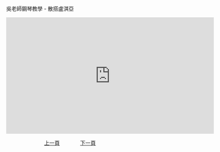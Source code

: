 ﻿---
keywords: 吳老師鋼琴教學 - 散搭盧淇亞
---
吳老師鋼琴教學 - 散搭盧淇亞

<iframe width="560" height="315" src="https://www.youtube.com/embed/OAVfhpZzuyc" title="散搭盧淇亞" frameborder="0" allow="accelerometer; autoplay; clipboard-write; encrypted-media; gyroscope; picture-in-picture; web-share" allowfullscreen></iframe>

&nbsp;&nbsp;&nbsp;&nbsp;&nbsp;&nbsp;&nbsp;&nbsp;&nbsp;&nbsp;&nbsp;&nbsp;
&nbsp;&nbsp;&nbsp;&nbsp;&nbsp;&nbsp;&nbsp;&nbsp;&nbsp;&nbsp;&nbsp;&nbsp;
[上一頁](T-SantaLucia)
&nbsp;&nbsp;&nbsp;&nbsp;&nbsp;&nbsp;&nbsp;&nbsp;&nbsp;&nbsp;&nbsp;&nbsp;
[下一頁](T-HappyBirthday)

<!-- Google tag (gtag.js) -->
<script async src="https://www.googletagmanager.com/gtag/js?id=G-SK366WCHW3"></script>
<script>
  window.dataLayer = window.dataLayer || [];
  function gtag(){dataLayer.push(arguments);}
  gtag('js', new Date());

  gtag('config', 'G-SK366WCHW3');
</script>



